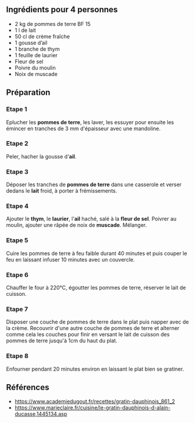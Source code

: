 ## Ingrédients pour 4 personnes

- 2 kg de pommes de terre BF 15
- 1 l de lait
- 50 cl de crème fraîche
- 1 gousse d’ail
- 1 branche de thym
- 1 feuille de laurier
- Fleur de sel
- Poivre du moulin
- Noix de muscade

## Préparation

### Etape 1

Eplucher les **pommes de terre**, les laver, les essuyer pour ensuite les émincer en tranches de 3 mm d'épaisseur avec une mandoline.

### Etape 2

Peler, hacher la gousse d'**ail**.

### Etape 3

Déposer les tranches de **pommes de terre** dans une casserole et verser dedans le **lait** froid, à porter à frémissements.

### Etape 4

Ajouter le **thym**, le **laurier**, l'**ail** haché, salé à la **fleur de sel**. Poivrer au moulin, ajouter une râpée de noix de **muscade**. Mélanger. 

### Etape 5

Cuire les pommes de terre à feu faible durant 40 minutes et puis couper le feu en laissant infuser 10 minutes avec un couvercle.

### Etape 6

Chauffer le four à 220°C, égoutter les pommes de terre, réserver le lait de cuisson.

### Etape 7

Disposer une couche de pommes de terre dans le plat puis napper avec de la crème. Recouvrir d'une autre couche de pommes de terre et alterner comme cela les couches pour finir en versant le lait de cuisson des pommes de terre jusqu'à 1cm du haut du plat.

### Etape 8

Enfourner pendant 20 minutes environ en laissant le plat bien se gratiner. 

## Références

- <https://www.academiedugout.fr/recettes/gratin-dauphinois_861_2>
- <https://www.marieclaire.fr/cuisine/le-gratin-dauphinois-d-alain-ducasse,1445134.asp>
